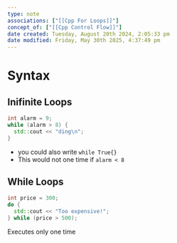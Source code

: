 ```yaml
---
type: note
associations: ["[[Cpp For Loops]]"]
concept_of: ["[[Cpp Control Flow]]"]
date created: Tuesday, August 20th 2024, 2:05:33 pm
date modified: Friday, May 30th 2025, 4:37:49 pm
---
```

# Syntax
## Inifinite Loops
```cpp
int alarm = 9;  
while (alarm > 8) {  
  std::cout << "ding\n";  
}
```
- you could also write `while True{}`
- This would not one time if `alarm < 8`

## While Loops
```cpp
int price = 300;  
do {  
  std::cout << "Too expensive!";  
} while (price > 500);
```
Executes only one time